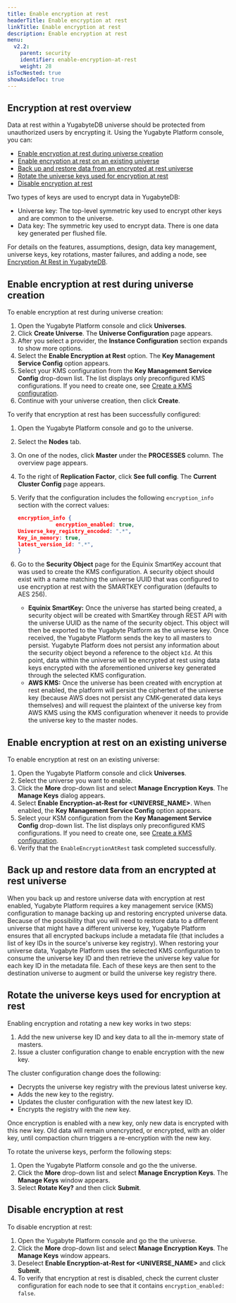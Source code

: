 ```yaml
---
title: Enable encryption at rest
headerTitle: Enable encryption at rest
linkTitle: Enable encryption at rest
description: Enable encryption at rest
menu:
  v2.2:
    parent: security
    identifier: enable-encryption-at-rest
    weight: 28
isTocNested: true
showAsideToc: true
---
```


## Encryption at rest overview

Data at rest within a YugabyteDB universe should be protected from unauthorized users by encrypting it. Using the Yugabyte Platform console, you can:

 <!-- no toc -->

- [Enable encryption at rest during universe creation](#enable-encryption-at-rest-during-universe-creation)
- [Enable encryption at rest on an existing universe](#enable-encryption-at-rest-on-an-existing-universe)
- [Back up and restore data from an encrypted at rest universe](#back-up-and-restore-data-from-an-encrypted-at-rest-universe)
- [Rotate the universe keys used for encryption at rest](#rotate-the-universe-keys-used-for-encryption-at-rest)
- [Disable encryption at rest](#disable-encryption-at-rest)

Two types of keys are used to encrypt data in YugabyteDB:

- Universe key: The top-level symmetric key used to encrypt other keys and are common to the universe.
- Data key: The symmetric key used to encrypt data. There is one data key generated per flushed file.

For details on the features, assumptions, design, data key management, universe keys, key rotations, master failures, and adding a node, see [Encryption At Rest in YugabyteDB](https://github.com/yugabyte/yugabyte-db/blob/master/architecture/design/docdb-encryption-at-rest.md).

## Enable encryption at rest during universe creation

To enable encryption at rest during universe creation:

1. Open the Yugabyte Platform console and click **Universes**.
2. Click **Create Universe**. The **Universe Configuration** page appears.
3. After you select a provider, the **Instance Configuration** section expands to show more options.
4. Select the **Enable Encryption at Rest** option. The **Key Management Service Config** option appears.
5. Select your KMS configuration from the **Key Management Service Config** drop-down list. The list displays only preconfigured KMS configurations. If you need to create one, see [Create a KMS configuration](../create-kms-config).
6. Continue with your universe creation, then click **Create**.

To verify that encryption at rest has been successfully configured:

1. Open the Yugabyte Platform console and go to the universe.
2. Select the **Nodes** tab.
3. On one of the nodes, click **Master** under the **PROCESSES** column. The overview page appears.
4. To the right of **Replication Factor**, click **See full config**. The **Current Cluster Config** page appears.
5. Verify that the configuration includes the following `encryption_info` section with the correct values:

    ```json
    encryption_info {
      			encryption_enabled: true,
    Universe_key_registry_encoded: ".*",
    Key_in_memory: true,
    latest_version_id: ".*",
    }
    ```

6. Go to the **Security Object** page for the Equinix SmartKey account that was used to create the KMS configuration. A security object should exist with a name matching the universe UUID that was configured to use encryption at rest with the SMARTKEY configuration (defaults to AES 256).

    - **Equinix SmartKey:** Once the universe has started being created, a security object will be created with SmartKey through REST API with the universe UUID as the name of the security object. This object will then be exported to the Yugabyte Platform as the universe key. Once received, the Yugabyte Platform sends the key to all masters to persist. Yugabyte Platform does not persist any information about the security object beyond a reference to the object `kId`. At this point, data within the universe will be encrypted at rest using data keys encrypted with the aforementioned universe key generated through the selected KMS configuration.
    - **AWS KMS:** Once the universe has been created with encryption at rest enabled, the platform will persist the ciphertext of the universe key (because AWS does not persist any CMK-generated data keys themselves) and will request the plaintext of the universe key from AWS KMS using the KMS configuration whenever it needs to provide the universe key to the master nodes.

## Enable encryption at rest on an existing universe

To enable encryption at rest on an existing universe:

1. Open the Yugabyte Platform console and click **Universes**.
2. Select the universe you want to enable.
3. Click the **More** drop-down list and select **Manage Encryption Keys**. The **Manage Keys** dialog appears.
4. Select **Enable Encryption-at-Rest for <UNIVERSE_NAME>**. When enabled, the **Key Management Service Config** option appears.
5. Select your KSM configuration from the **Key Management Service Config** drop-down list. The list displays only preconfigured KMS configurations. If you need to create one, see [Create a KMS configuration](../create-kms-config).
6. Verify that the `EnableEncryptionAtRest` task completed successfully.

## Back up and restore data from an encrypted at rest universe

When you back up and restore universe data with encryption at rest enabled, Yugabyte Platform requires a key management service (KMS) configuration to manage backing up and restoring encrypted universe data. Because of the possibility that you will need to restore data to a different universe that might have a different universe key, Yugabyte Platform ensures that all encrypted backups include a metadata file (that includes a list of key IDs in the source's universe key registry). When restoring your universe data, Yugabyte Platform uses the selected KMS configuration to consume the universe key ID and then retrieve the universe key value for each key ID in the metadata file. Each of these keys are then sent to the destination universe to augment or build the universe key registry there.

## Rotate the universe keys used for encryption at rest

Enabling encryption and rotating a new key works in two steps:

1. Add the new universe key ID and key data to all the in-memory state of masters.
2. Issue a cluster configuration change to enable encryption with the new key.

The cluster configuration change does the following:

- Decrypts the universe key registry with the previous latest universe key.
- Adds the new key to the registry.
- Updates the cluster configuration with the new latest key ID.
- Encrypts the registry with the new key.

Once encryption is enabled with a new key, only new data is encrypted with this new key. Old data will remain unencrypted, or encrypted, with an older key, until compaction churn triggers a
re-encryption with the new key.

To rotate the universe keys, perform the following steps:

1. Open the Yugabyte Platform console and go the the universe.
2. Click the **More** drop-down list and select **Manage Encryption Keys**. The **Manage Keys** window appears.
3. Select **Rotate Key?** and then click **Submit**.

## Disable encryption at rest

To disable encryption at rest:

1. Open the Yugabyte Platform console and go the the universe.
2. Click the **More** drop-down list and select **Manage Encryption Keys**. The **Manage Keys** window appears.
3. Deselect **Enable Encryption-at-Rest for <UNIVERSE_NAME>** and click **Submit**.
4. To verify that encryption at rest is disabled, check the current cluster configuration for each node to see that it contains `encryption_enabled: false`.

